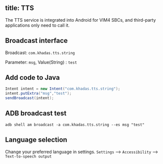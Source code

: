 title: TTS
---

The TTS service is integrated into Android for VIM4 SBCs, and third-party applications only need to call it.

## Broadcast interface

Broadcast: `com.khadas.tts.string`

Parameter: `msg`, Value(String) : `test`


## Add code to Java
```java
Intent intent = new Intent("com.khadas.tts.string");
intent.putExtra("msg","test");
sendBroadcast(intent);
```

## ADB broadcast test
```
adb shell am broadcast -a com.khadas.tts.string --es msg "test"
```

## Language selection
Change your preferred language in settings.
`Settings` --> `Accessibility` --> `Text-to-speech output`
